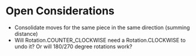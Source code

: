 # Open Considerations

* Consolidate moves for the same piece in the same direction (summing distance)
* Will Rotation.COUNTER_CLOCKWISE need a Rotation.CLOCKWISE to undo it? Or will 180/270 degree rotations work?
